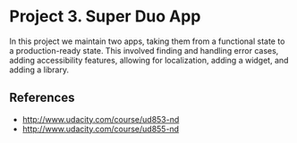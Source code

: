 # Project 3. Super Duo App

In this project we maintain two apps, taking them from a functional state to a production-ready state. This involved finding and handling error cases, adding accessibility features, allowing for localization, adding a widget, and adding a library.

## References
* http://www.udacity.com/course/ud853-nd
* http://www.udacity.com/course/ud855-nd
